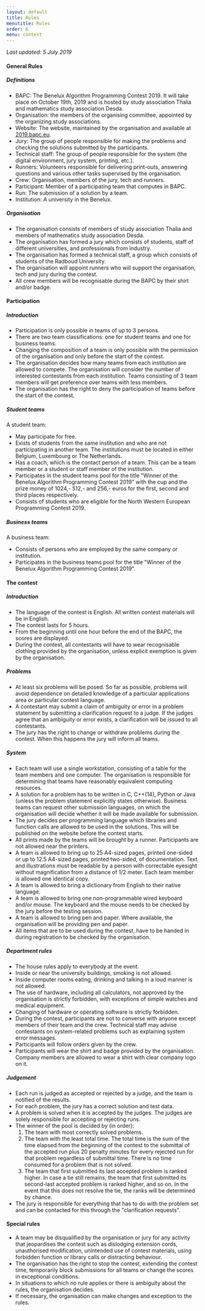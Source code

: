```yaml
---
layout: default
title: Rules
menutitle: Rules
order: 6
menu: contest
---
```


_Last updated: 5 July 2019_

#### General Rules

##### Definitions

* BAPC: The Benelux Algorithm Programming Contest 2019. It will take place on October 19th, 2019 and is hosted by study association Thalia and mathematics study association Desda.
* Organisation: the members of the organising committee, appointed by the organizing study associations.
* Website: The website, maintained by the organisation and available at [2019.bapc.eu](https://2019.bapc.eu/).
* Jury: The group of people responsible for making the problems and checking the solutions submitted by the participants.
* Technical staff: The group of people responsible for the system (the digital environment, jury system, printing, etc.).
* Runners: Volunteers responsible for delivering print-outs, answering questions and various other tasks supervised by the organisation.
* Crew: Organisation, members of the jury, tech and runners.
* Participant: Member of a participating team that computes in BAPC.
* Run: The submission of a solution by a team.
* Institution: A university in the Benelux.

##### Organisation

* The organisation consists of members of study association Thalia and members of  mathematics study association Desda.
* The organisation has formed a jury which consists of students, staff of different universities, and professionals from industry.
* The organisation has formed a technical staff, a group which consists of students of the Radboud University.
* The organisation will appoint runners who will support the organisation, tech and jury during the contest.
* All crew members will be recognisable during the BAPC by their shirt and/or badge.

#### Participation

##### Introduction

* Participation is only possible in teams of up to 3 persons.
* There are two team classifications: one for student teams and one for business teams.
* Changing the composition of a team is only possible with the permission of the organisation and only before the start of the contest.
* The organisation decides how many teams from each institution are allowed to compete. The organisation will consider the number of interested contestants from each institution. Teams consisting of 3 team members will get preference over teams with less members.
* The organisation has the right to deny the participation of teams before the start of the contest.

##### Student teams
A student team:

* May participate for free.
* Exists of students from the same institution and who are not participating in another team. The institutions must be located in either Belgium, Luxembourg or The Netherlands.
* Has a coach, which is the contact person of a team. This can be a team member or a student or staff member of the institution.
* Participates in the student teams pool for the title "Winner of the Benelux Algorithm Programming Contest 2019" with the cup and the prize money of 1024,- 512,- and 256,- euros for the first, second and third places respectively.
* Consists of students who are eligible for the North Western European Programming Contest 2019.

##### Business teams
A business team:

* Consists of persons who are employed by the same company or institution.
* Participates in the business teams pool for the title "Winner of the Benelux Algorithm Programming Contest 2019".

#### The contest

##### Introduction

* The language of the contest is English. All written contest materials will be in English.
* The contest lasts for 5 hours.
* From the beginning until one hour before the end of the BAPC, the scores are displayed.
* During the contest, all contestants will have to wear recognisable clothing provided by the organisation, unless explicit exemption is given by the organisation.

##### Problems

* At least six problems will be posed. So far as possible, problems will avoid dependence on detailed knowledge of a particular applications area or particular contest language.
* A contestant may submit a claim of ambiguity or error in a problem statement by submitting a clarification request to a judge. If the judges agree that an ambiguity or error exists, a clarification will be issued to all contestants.
* The jury has the right to change or withdraw problems during the contest. When this happens the jury will inform all teams.

##### System

* Each team will use a single workstation, consisting of a table for the team members and one computer. The organisation is responsible for determining that teams have reasonably equivalent computing resources.
* A solution for a problem has to be written in C, C++(14), Python or Java (unless the problem statement explicitly states otherwise). Business teams can request other submission languages, on which the organisation will decide whether it will be made available for submission.
* The jury decides per programming language which libraries and function calls are allowed to be used in the solutions. This will be published on the website before the contest starts.
* All prints made by the teams will be brought by a runner. Participants are not allowed near the printers.
* A team is allowed to bring up to 25 A4-sized pages, printed one-sided or up to 12.5 A4-sized pages, printed two-sided, of documentation. Text and illustrations must be readable by a person with correctable eyesight without magnification from a distance of 1/2 meter. Each team member is allowed one identical copy.
* A team is allowed to bring a dictionary from English to their native language.
* A team is allowed to bring one non-programmable wired keyboard and/or mouse. The keyboard and the mouse needs to be checked by the jury before the testing session.
* A team is allowed to bring pen and paper. Where available, the organisation will be providing pen and paper.
* All items that are to be used during the contest, have to be handed in during registration to be checked by the organisation.

##### Department rules

* The house rules apply to everybody at the event.
* Inside or near the university buildings, smoking is not allowed.
* Inside computer rooms eating, drinking and talking in a loud manner is not allowed.
* The use of hardware, including all calculators, not approved by the organisation is strictly forbidden, with exceptions of simple watches and medical equipment.
* Changing of hardware or operating software is strictly forbidden.
* During the contest, participants are not to converse with anyone except members of their team and the crew. Technical staff may advise contestants on system-related problems such as explaining system error messages.
* Participants will follow orders given by the crew.
* Participants will wear the shirt and badge provided by the organisation. Company members are allowed to wear a shirt with clear company logo on it.

##### Judgement

* Each run is judged as accepted or rejected by a judge, and the team is notified of the results.
* For each problem, the jury has a correct solution and test data.
* A problem is solved when it is accepted by the judges. The judges are solely responsible for accepting or rejecting runs.
* The winner of the pool is decided by (in order):
    1. The team with most correctly solved problems.
    2. The team with the least total time. The total time is the sum of the time elapsed from the beginning of the contest to the submittal of the accepted run plus 20 penalty minutes for every rejected run for that problem regardless of submittal time. There is no time consumed for a problem that is not solved.
    3. The team that first submitted its last accepted problem is ranked higher. In case a tie still remains, the team that first submitted its second-last accepted problem is ranked higher, and so on. In the event that this does not resolve the tie, the ranks will be determined by chance.
* The jury is responsible for everything that has to do with the problem set and can be contacted for this through the "clarification requests".

#### Special rules

* A team may be disqualified by the organisation or jury for any activity that jeopardises the contest such as dislodging extension cords, unauthorised modification, unintended use of contest materials, using forbidden function or library calls or distracting behaviour.
* The organisation has the right to stop the contest, extending the contest time, temporarily block submissions for all teams or change the scores in exceptional conditions.
* In situations to which no rule applies or there is ambiguity about the rules, the organisation decides.
* If necessary, the organisation can make changes and exception to the rules.